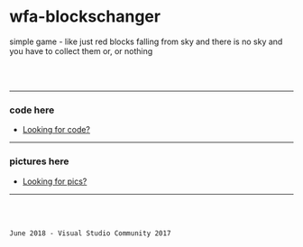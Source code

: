 # wfa-blockschanger
simple game - like just red blocks falling from sky and there is no sky and you have to collect them or, or nothing

</br>
</br>

---

 ### code here
  - [Looking for code?](src/BlocksChanger)
  
----

 ### pictures here
  - [Looking for pics?](prev/)

----

</br>
</br>

`June 2018 - Visual Studio Community 2017`
